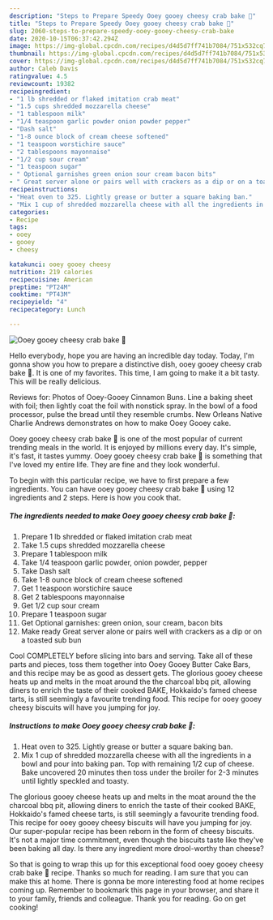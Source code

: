 ```yaml
---
description: "Steps to Prepare Speedy Ooey gooey cheesy crab bake 🦀"
title: "Steps to Prepare Speedy Ooey gooey cheesy crab bake 🦀"
slug: 2060-steps-to-prepare-speedy-ooey-gooey-cheesy-crab-bake
date: 2020-10-15T06:37:42.294Z
image: https://img-global.cpcdn.com/recipes/d4d5d7ff741b7084/751x532cq70/ooey-gooey-cheesy-crab-bake-🦀-recipe-main-photo.jpg
thumbnail: https://img-global.cpcdn.com/recipes/d4d5d7ff741b7084/751x532cq70/ooey-gooey-cheesy-crab-bake-🦀-recipe-main-photo.jpg
cover: https://img-global.cpcdn.com/recipes/d4d5d7ff741b7084/751x532cq70/ooey-gooey-cheesy-crab-bake-🦀-recipe-main-photo.jpg
author: Caleb Davis
ratingvalue: 4.5
reviewcount: 19382
recipeingredient:
- "1 lb shredded or flaked imitation crab meat"
- "1.5 cups shredded mozzarella cheese"
- "1 tablespoon milk"
- "1/4 teaspoon garlic powder onion powder pepper"
- "Dash salt"
- "1-8 ounce block of cream cheese softened"
- "1 teaspoon worstichire sauce"
- "2 tablespoons mayonnaise"
- "1/2 cup sour cream"
- "1 teaspoon sugar"
- " Optional garnishes green onion sour cream bacon bits"
- " Great server alone or pairs well with crackers as a dip or on a toasted sub bun"
recipeinstructions:
- "Heat oven to 325. Lightly grease or butter a square baking ban."
- "Mix 1 cup of shredded mozzarella cheese with all the ingredients in a bowl and pour into baking pan. Top with remaining 1/2 cup of cheese. Bake uncovered 20 minutes then toss under the broiler for 2-3 minutes until lightly speckled and toasty."
categories:
- Recipe
tags:
- ooey
- gooey
- cheesy

katakunci: ooey gooey cheesy 
nutrition: 219 calories
recipecuisine: American
preptime: "PT24M"
cooktime: "PT43M"
recipeyield: "4"
recipecategory: Lunch

---
```



![Ooey gooey cheesy crab bake 🦀](https://img-global.cpcdn.com/recipes/d4d5d7ff741b7084/751x532cq70/ooey-gooey-cheesy-crab-bake-🦀-recipe-main-photo.jpg)

Hello everybody, hope you are having an incredible day today. Today, I'm gonna show you how to prepare a distinctive dish, ooey gooey cheesy crab bake 🦀. It is one of my favorites. This time, I am going to make it a bit tasty. This will be really delicious.

Reviews for: Photos of Ooey-Gooey Cinnamon Buns. Line a baking sheet with foil; then lightly coat the foil with nonstick spray. In the bowl of a food processor, pulse the bread until they resemble crumbs. New Orleans Native Charlie Andrews demonstrates on how to make Ooey Gooey cake.

Ooey gooey cheesy crab bake 🦀 is one of the most popular of current trending meals in the world. It is enjoyed by millions every day. It's simple, it's fast, it tastes yummy. Ooey gooey cheesy crab bake 🦀 is something that I've loved my entire life. They are fine and they look wonderful.


To begin with this particular recipe, we have to first prepare a few ingredients. You can have ooey gooey cheesy crab bake 🦀 using 12 ingredients and 2 steps. Here is how you cook that.

<!--inarticleads1-->

##### The ingredients needed to make Ooey gooey cheesy crab bake 🦀:

1. Prepare 1 lb shredded or flaked imitation crab meat
1. Take 1.5 cups shredded mozzarella cheese
1. Prepare 1 tablespoon milk
1. Take 1/4 teaspoon garlic powder, onion powder, pepper
1. Take Dash salt
1. Take 1-8 ounce block of cream cheese softened
1. Get 1 teaspoon worstichire sauce
1. Get 2 tablespoons mayonnaise
1. Get 1/2 cup sour cream
1. Prepare 1 teaspoon sugar
1. Get  Optional garnishes: green onion, sour cream, bacon bits
1. Make ready  Great server alone or pairs well with crackers as a dip or on a toasted sub bun


Cool COMPLETELY before slicing into bars and serving. Take all of these parts and pieces, toss them together into Ooey Gooey Butter Cake Bars, and this recipe may be as good as dessert gets. The glorious gooey cheese heats up and melts in the moat around the the charcoal bbq pit, allowing diners to enrich the taste of their cooked BAKE, Hokkaido&#39;s famed cheese tarts, is still seemingly a favourite trending food. This recipe for ooey gooey cheesy biscuits will have you jumping for joy. 

<!--inarticleads2-->

##### Instructions to make Ooey gooey cheesy crab bake 🦀:

1. Heat oven to 325. Lightly grease or butter a square baking ban.
1. Mix 1 cup of shredded mozzarella cheese with all the ingredients in a bowl and pour into baking pan. Top with remaining 1/2 cup of cheese. Bake uncovered 20 minutes then toss under the broiler for 2-3 minutes until lightly speckled and toasty.


The glorious gooey cheese heats up and melts in the moat around the the charcoal bbq pit, allowing diners to enrich the taste of their cooked BAKE, Hokkaido&#39;s famed cheese tarts, is still seemingly a favourite trending food. This recipe for ooey gooey cheesy biscuits will have you jumping for joy. Our super-popular recipe has been reborn in the form of cheesy biscuits. It&#39;s not a major time commitment, even though the biscuits taste like they&#39;ve been baking all day. Is there any ingredient more drool-worthy than cheese? 

So that is going to wrap this up for this exceptional food ooey gooey cheesy crab bake 🦀 recipe. Thanks so much for reading. I am sure that you can make this at home. There is gonna be more interesting food at home recipes coming up. Remember to bookmark this page in your browser, and share it to your family, friends and colleague. Thank you for reading. Go on get cooking!
